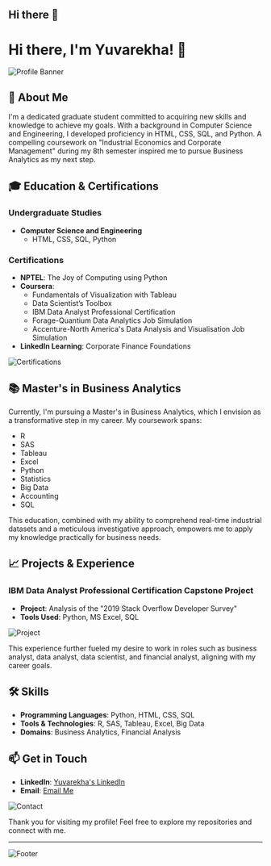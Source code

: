 ## Hi there 👋

# Hi there, I'm Yuvarekha! 👋

![Profile Banner](https://via.placeholder.com/1200x300.png?text=Welcome+to+My+GitHub+Profile)

## 👐 About Me

I'm a dedicated graduate student committed to acquiring new skills and knowledge to achieve my goals. With a background in Computer Science and Engineering, I developed proficiency in HTML, CSS, SQL, and Python. A compelling coursework on "Industrial Economics and Corporate Management" during my 8th semester inspired me to pursue Business Analytics as my next step.

## 🎓 Education & Certifications

### Undergraduate Studies
- **Computer Science and Engineering** 
  - HTML, CSS, SQL, Python

### Certifications
- **NPTEL**: The Joy of Computing using Python
- **Coursera**:
  - Fundamentals of Visualization with Tableau
  - Data Scientist’s Toolbox
  - IBM Data Analyst Professional Certification
  - Forage-Quantium Data Analytics Job Simulation
  - Accenture-North America's Data Analysis and Visualisation Job Simulation
- **LinkedIn Learning**: Corporate Finance Foundations

![Certifications](https://via.placeholder.com/800x400.png?text=Certifications)

## 📚 Master's in Business Analytics

Currently, I'm pursuing a Master's in Business Analytics, which I envision as a transformative step in my career. My coursework spans:

- R
- SAS
- Tableau
- Excel
- Python
- Statistics
- Big Data
- Accounting
- SQL

This education, combined with my ability to comprehend real-time industrial datasets and a meticulous investigative approach, empowers me to apply my knowledge practically for business needs.

## 📈 Projects & Experience

### IBM Data Analyst Professional Certification Capstone Project
- **Project**: Analysis of the "2019 Stack Overflow Developer Survey"
- **Tools Used**: Python, MS Excel, SQL

![Project](https://via.placeholder.com/800x400.png?text=2019+Stack+Overflow+Developer+Survey+Analysis)

This experience further fueled my desire to work in roles such as business analyst, data analyst, data scientist, and financial analyst, aligning with my career goals.

## 🛠️ Skills

- **Programming Languages**: Python, HTML, CSS, SQL
- **Tools & Technologies**: R, SAS, Tableau, Excel, Big Data
- **Domains**: Business Analytics, Financial Analysis

## 📫 Get in Touch

- **LinkedIn**: [Yuvarekha's LinkedIn](https://www.linkedin.com/in/yuvarekha)
- **Email**: [Email Me](mailto:yuvarekha@example.com)

![Contact](https://via.placeholder.com/800x400.png?text=Get+in+Touch)

Thank you for visiting my profile! Feel free to explore my repositories and connect with me.

---

![Footer](https://via.placeholder.com/1200x200.png?text=Footer+Banner)
